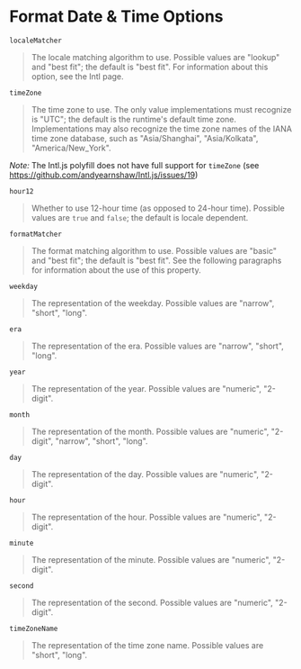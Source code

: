 
Format Date & Time Options
==============================================================================

`localeMatcher`

> The locale matching algorithm to use. Possible values are "lookup" and
> "best fit"; the default is "best fit". For information about this option,
> see the Intl page.

`timeZone`

> The time zone to use. The only value implementations must recognize is
> "UTC"; the default is the runtime's default time zone. Implementations may
> also recognize the time zone names of the IANA time zone database, such as
> "Asia/Shanghai", "Asia/Kolkata", "America/New_York".

*Note:* The Intl.js polyfill does not have full support for `timeZone`
(see https://github.com/andyearnshaw/Intl.js/issues/19)

`hour12`

> Whether to use 12-hour time (as opposed to 24-hour time). Possible values
> are `true` and `false`; the default is locale dependent.

`formatMatcher`

> The format matching algorithm to use. Possible values are "basic" and
> "best fit"; the default is "best fit". See the following paragraphs for
> information about the use of this property.

`weekday`

> The representation of the weekday. Possible values are "narrow",
> "short", "long".

`era`

> The representation of the era. Possible values are "narrow", "short",
> "long".

`year`

> The representation of the year. Possible values are "numeric", "2-digit".

`month`

> The representation of the month. Possible values are "numeric", "2-digit",
> "narrow", "short", "long".

`day`

> The representation of the day. Possible values are "numeric", "2-digit".

`hour`

> The representation of the hour. Possible values are "numeric", "2-digit".

`minute`

> The representation of the minute. Possible values are "numeric", "2-digit".

`second`

> The representation of the second. Possible values are "numeric", "2-digit".

`timeZoneName`

> The representation of the time zone name. Possible values are "short",
> "long".
